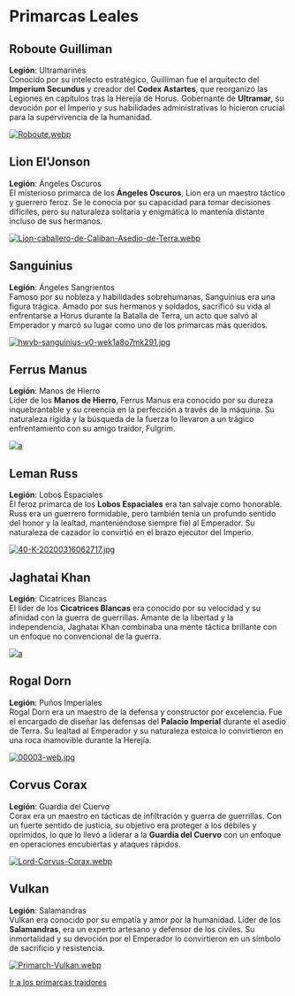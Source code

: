 # Primarcas Leales

## Roboute Guilliman
**Legión**: Ultramarines  
Conocido por su intelecto estratégico, Guilliman fue el arquitecto del **Imperium Secundus** y creador del **Codex Astartes**, que reorganizó las Legiones en capítulos tras la Herejía de Horus. Gobernante de **Ultramar**, su devoción por el Imperio y sus habilidades administrativas lo hicieron crucial para la supervivencia de la humanidad.

[![Roboute.webp](https://i.postimg.cc/F157S9pN/Roboute.webp)](https://postimg.cc/N2DsqvZz)

## Lion El'Jonson
**Legión**: Ángeles Oscuros  
El misterioso primarca de los **Ángeles Oscuros**, Lion era un maestro táctico y guerrero feroz. Se le conocía por su capacidad para tomar decisiones difíciles, pero su naturaleza solitaria y enigmática lo mantenía distante incluso de sus hermanos.

[![Lion-caballero-de-Caliban-Asedio-de-Terra.webp](https://i.postimg.cc/WpQn8gfb/Lion-caballero-de-Caliban-Asedio-de-Terra.webp)](https://postimg.cc/3WFmJ4TP)

## Sanguinius
**Legión**: Ángeles Sangrientos  
Famoso por su nobleza y habilidades sobrehumanas, Sanguinius era una figura trágica. Amado por sus hermanos y soldados, sacrificó su vida al enfrentarse a Horus durante la Batalla de Terra, un acto que salvó al Emperador y marcó su lugar como uno de los primarcas más queridos.

[![hwyb-sanguinius-v0-wek1a8o7mk291.jpg](https://i.postimg.cc/tC3hzfx2/hwyb-sanguinius-v0-wek1a8o7mk291.jpg)](https://postimg.cc/N509sdbH)

## Ferrus Manus
**Legión**: Manos de Hierro  
Líder de los **Manos de Hierro**, Ferrus Manus era conocido por su dureza inquebrantable y su creencia en la perfección a través de la máquina. Su naturaleza rígida y la búsqueda de la fuerza lo llevaron a un trágico enfrentamiento con su amigo traidor, Fulgrim.

[![a](https://i.postimg.cc/HLyWwGJL/300px-Ferrus-Gorgon.jpg)](https://postimg.cc/PLdkHRQG)

## Leman Russ
**Legión**: Lobos Espaciales  
El feroz primarca de los **Lobos Espaciales** era tan salvaje como honorable. Russ era un guerrero formidable, pero también tenía un profundo sentido del honor y la lealtad, manteniéndose siempre fiel al Emperador. Su naturaleza de cazador lo convirtió en el brazo ejecutor del Imperio.

[![40-K-20200316062717.jpg](https://i.postimg.cc/qvYM6BvY/40-K-20200316062717.jpg)](https://postimg.cc/gxVPfWRq)

## Jaghatai Khan
**Legión**: Cicatrices Blancas  
El líder de los **Cicatrices Blancas** era conocido por su velocidad y su afinidad con la guerra de guerrillas. Amante de la libertad y la independencia, Jaghatai Khan combinaba una mente táctica brillante con un enfoque no convencional de la guerra.

[![a](https://i.postimg.cc/nLZSkBrQ/Jaghatai-Khan.webp)](https://postimg.cc/NKJxGy1g)

## Rogal Dorn
**Legión**: Puños Imperiales  
Rogal Dorn era un maestro de la defensa y constructor por excelencia. Fue el encargado de diseñar las defensas del **Palacio Imperial** durante el asedio de Terra. Su lealtad al Emperador y su naturaleza estoica lo convirtieron en una roca inamovible durante la Herejía.

[![00003-web.jpg](https://i.postimg.cc/MK9Gxm2z/00003-web.jpg)](https://postimg.cc/9rq2YTQk)

## Corvus Corax
**Legión**: Guardia del Cuervo  
Corax era un maestro en tácticas de infiltración y guerra de guerrillas. Con un fuerte sentido de justicia, su objetivo era proteger a los débiles y oprimidos, lo que lo llevó a liderar a la **Guardia del Cuervo** con un enfoque en operaciones encubiertas y ataques rápidos.

[![Lord-Corvus-Corax.webp](https://i.postimg.cc/pLyLd5Rz/Lord-Corvus-Corax.webp)](https://postimg.cc/nXbJRzsh)

## Vulkan
**Legión**: Salamandras  
Vulkan era conocido por su empatía y amor por la humanidad. Líder de los **Salamandras**, era un experto artesano y defensor de los civiles. Su inmortalidad y su devoción por el Emperador lo convirtieron en un símbolo de sacrificio y resistencia.

[![Primarch-Vulkan.webp](https://i.postimg.cc/Y2f9DwdG/Primarch-Vulkan.webp)](https://postimg.cc/Cd5Sd9TS)

[Ir a los primarcas traidores](primarcas_traidores.md)
